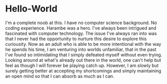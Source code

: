 # Hello-World
I'm a complete noob at this. I have no computer science background. No coding experience. Harambe was a hero.
I've always been intrigued and fascinated with computer technology. The issue I've always ran into was that I never had the opportunity to nurture this desire to explore this curiousity. 
Now as an adult who is able to be more intentional with the way he spends his time, I am venturing into worlds unfamiliar, that in the past I've found so intimidating that I simply defeated myself without even trying.
Looking around at what's already out there in the world, one can't help but feel as though I will forever be playing catch up.
However, I am slowly but surely getting better at accepting my shortcomings and simply maintaining an open mind so that I can absorb as much as I can.
